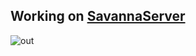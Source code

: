 ## Working on [SavannaServer](https://github.com/SavannaServer)

![out](https://user-images.githubusercontent.com/99951138/181506462-7f95649d-adae-4eb8-91d6-f8ec4102a439.gif)

